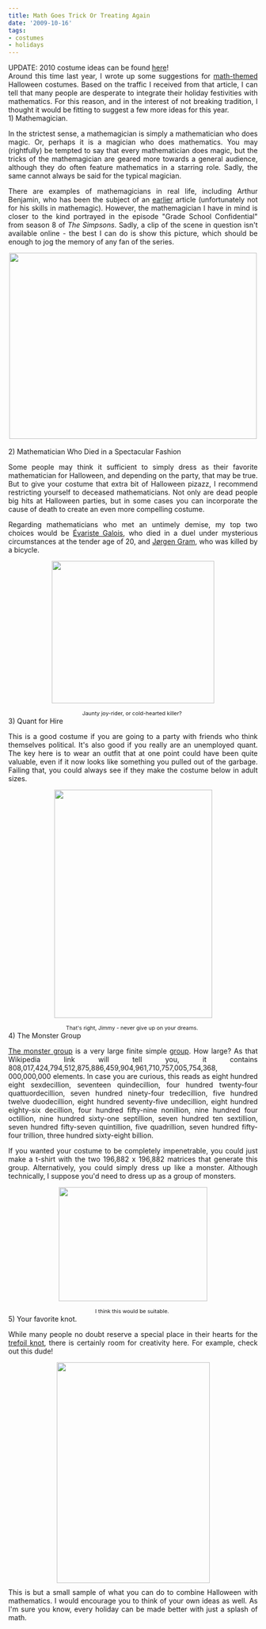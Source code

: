 ```yaml
---
title: Math Goes Trick Or Treating Again
date: '2009-10-16'
tags:
- costumes
- holidays
---
```


<div style="text-align: justify;">UPDATE: 2010 costume ideas can be found <a href="http://www.mathgoespop.com/2010/10/math-goes-trick-or-treating-yet-again.html">here</a>!</div>
<div style="text-align: justify;">Around this time last year, I wrote up some suggestions for <a href="http://www.mathgoespop.com/2008/10/math-goes-trick-or-treating.html">math-themed</a> Halloween costumes.  Based on the traffic I received from that article, I can tell that many people are desperate to integrate their holiday festivities with mathematics.  For this reason, and in the interest of not breaking tradition, I thought it would be fitting to suggest a few more ideas for this year.</div>
<div style="text-align: justify;">1) Mathemagician.&nbsp;

In the strictest sense, a mathemagician is simply a mathematician who does magic.  Or, perhaps it is a magician who does mathematics.  You may (rightfully) be tempted to say that every mathematician does magic, but the tricks of the mathemagician are geared more towards a general audience, although they do often feature mathematics in a starring role.  Sadly, the same cannot always be said for the typical magician.

There are examples of mathemagicians in real life, including Arthur Benjamin, who has been the subject of an <a href="http://www.mathgoespop.com/2009/07/restructuring-math-pyramid.html">earlier</a> article (unfortunately not for his skills in mathemagic).  However, the mathemagician I have in mind is closer to the kind portrayed in the episode "Grade School Confidential" from season 8 of <span style="font-style: italic;">The Simpsons</span>.  Sadly, a clip of the scene in question isn't available online - the best I can do is show this picture, which should be enough to jog the memory of any fan of the series.
<div style="text-align: center;"><a href="http://www.math.uconn.edu/TAProgram/TopBottom/mathemagician.jpg" onblur="try {parent.deselectBloggerImageGracefully();} catch(e) {}"><a href="http://www.mathgoespop.com/images/2009/10/mathematician.png"><img class="aligncenter size-full wp-image-1512" title="mathematician" src="http://www.mathgoespop.com/images/2009/10/mathematician.png" alt="" width="500" height="375" /></a>
</a><span style="font-size: 78%;"> </span>&nbsp;
<div style="text-align: justify;">2) Mathematician Who Died in a Spectacular Fashion&nbsp;

Some people may think it sufficient to simply dress as their favorite mathematician for Halloween, and depending on the party, that may be true.  But to give your costume that extra bit of Halloween pizazz, I recommend restricting yourself to deceased mathematicians.  Not only are dead people big hits at Halloween parties, but in some cases you can incorporate the cause of death to create an even more compelling costume.

Regarding mathematicians who met an untimely demise, my top two choices would be <a href="http://en.wikipedia.org/wiki/%C3%89variste_Galois">Évariste Galois</a>, who died in a duel under mysterious circumstances at the tender age of 20, and <a href="http://en.wikipedia.org/wiki/J%C3%B8rgen_Pedersen_Gram">Jørgen Gram</a>, who was killed by a bicycle.
<div style="text-align: center;"><a href="http://upload.wikimedia.org/wikipedia/commons/4/4e/Michauxjun.jpg" onblur="try {parent.deselectBloggerImageGracefully();} catch(e) {}"><img style="margin: 0px auto 10px; display: block; text-align: center; cursor: pointer; width: 328px; height: 287px;" src="http://upload.wikimedia.org/wikipedia/commons/4/4e/Michauxjun.jpg" border="0" alt="" /></a><span style="font-size: 78%;">Jaunty joy-rider, or cold-hearted killer?</span>&nbsp;
<div style="text-align: justify;">3) Quant for Hire&nbsp;

This is a good costume if you are going to a party with friends who think themselves political.  It's also good if you really are an unemployed quant.  The key here is to wear an outfit that at one point could have been quite valuable, even if it now looks like something you pulled out of the garbage.  Failing that, you could always see if they make the costume below in adult sizes.
<div style="text-align: center;"><a href="http://www.wondercostumes.com/images/products/CC063350.jpg" onblur="try {parent.deselectBloggerImageGracefully();} catch(e) {}"><img style="margin: 0px auto 10px; display: block; text-align: center; cursor: pointer; width: 319px; height: 460px;" src="http://www.wondercostumes.com/images/products/CC063350.jpg" border="0" alt="" /></a><span style="font-size: 78%;">That's right, Jimmy - never give up on your dreams.</span>&nbsp;
<div style="text-align: justify;">4) The Monster Group&nbsp;

<a href="http://en.wikipedia.org/wiki/Monster_group">The monster group</a> is a very large finite simple <a href="http://en.wikipedia.org/wiki/Group_%28mathematics%29">group</a>.  How large?  As that Wikipedia link will tell you, it contains  808,017,424,794,512,875,886,459,904,961,710,757,005,754,368,
000,000,000 elements.  In case you are curious, this reads as eight hundred eight sexdecillion, seventeen quindecillion, four hundred twenty-four quattuordecillion, seven hundred ninety-four tredecillion, five hundred twelve duodecillion, eight hundred seventy-five undecillion, eight hundred eighty-six decillion, four hundred fifty-nine nonillion, nine hundred four octillion, nine hundred sixty-one septillion, seven hundred ten sextillion, seven hundred fifty-seven quintillion, five quadrillion, seven hundred fifty-four trillion, three hundred sixty-eight billion.

If you wanted your costume to be completely impenetrable, you could just make a t-shirt with the two 196,882 x 196,882 matrices that generate this group. Alternatively, you could simply dress up like a monster.  Although technically, I suppose you'd need to dress up as a group of monsters.
<div style="text-align: center;"><a href="http://images3.wikia.nocookie.net/muppet/images/7/79/Honker-family.jpg" onblur="try {parent.deselectBloggerImageGracefully();} catch(e) {}"><img style="margin: 0px auto 10px; display: block; text-align: center; cursor: pointer; width: 300px; height: 230px;" src="http://images3.wikia.nocookie.net/muppet/images/7/79/Honker-family.jpg" border="0" alt="" /></a><span style="font-size: 78%;">I think this would be suitable.</span>&nbsp;

</div>
5) Your favorite knot.

While many people no doubt reserve a special place in their hearts for the <a href="http://en.wikipedia.org/wiki/Trefoil_knot">trefoil knot</a>, there is certainly room for creativity here.  For example, check out this dude!

<a href="http://adsoftheworld.com/files/images/Mans-Knot.jpg" onblur="try {parent.deselectBloggerImageGracefully();} catch(e) {}"><img style="margin: 0px auto 10px; display: block; text-align: center; cursor: pointer; width: 309px; height: 445px;" src="http://adsoftheworld.com/files/images/Mans-Knot.jpg" border="0" alt="" /></a>
This is but a small sample of what you can do to combine Halloween with mathematics.  I would encourage you to think of your own ideas as well.  As I'm sure you know, every holiday can be made better with just a splash of math.

</div>
</div>
</div>
</div>
</div>
</div>
</div>
